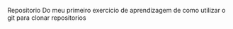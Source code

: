 Repositorio Do meu primeiro exercicio de aprendizagem de como utilizar o git para clonar repositorios